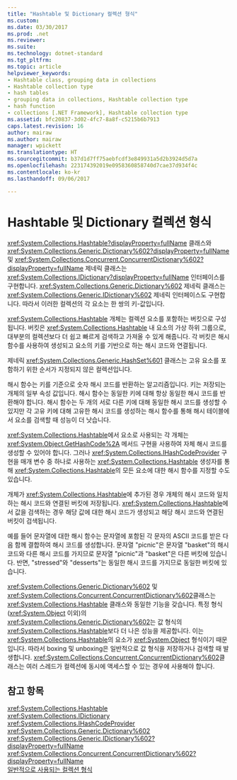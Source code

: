 ```yaml
---
title: "Hashtable 및 Dictionary 컬렉션 형식"
ms.custom: 
ms.date: 03/30/2017
ms.prod: .net
ms.reviewer: 
ms.suite: 
ms.technology: dotnet-standard
ms.tgt_pltfrm: 
ms.topic: article
helpviewer_keywords:
- Hashtable class, grouping data in collections
- Hashtable collection type
- hash tables
- grouping data in collections, Hashtable collection type
- hash function
- collections [.NET Framework], Hashtable collection type
ms.assetid: bfc20837-3d02-4fc7-8a8f-c5215b6b7913
caps.latest.revision: 16
author: mairaw
ms.author: mairaw
manager: wpickett
ms.translationtype: HT
ms.sourcegitcommit: b37d1d7ff75aebfcdf3e849931a5d2b3924d5d7a
ms.openlocfilehash: 223174392019e0958360858740d7cae37d934f4c
ms.contentlocale: ko-kr
ms.lasthandoff: 09/06/2017

---
```

# <a name="hashtable-and-dictionary-collection-types"></a>Hashtable 및 Dictionary 컬렉션 형식
<xref:System.Collections.Hashtable?displayProperty=fullName> 클래스와 <xref:System.Collections.Generic.Dictionary%602?displayProperty=fullName> 및 <xref:System.Collections.Concurrent.ConcurrentDictionary%602?displayProperty=fullName> 제네릭 클래스는 <xref:System.Collections.IDictionary?displayProperty=fullName> 인터페이스를 구현합니다. <xref:System.Collections.Generic.Dictionary%602> 제네릭 클래스는 <xref:System.Collections.Generic.IDictionary%602> 제네릭 인터페이스도 구현합니다. 따라서 이러한 컬렉션의 각 요소는 한 쌍의 키-값입니다.  
  
 <xref:System.Collections.Hashtable> 개체는 컬렉션 요소를 포함하는 버킷으로 구성됩니다. 버킷은 <xref:System.Collections.Hashtable> 내 요소의 가상 하위 그룹으로, 대부분의 컬렉션보다 더 쉽고 빠르게 검색하고 가져올 수 있게 해줍니다. 각 버킷은 해시 함수를 사용하여 생성되고 요소의 키를 기반으로 하는 해시 코드와 연결됩니다.  
  
 제네릭 <xref:System.Collections.Generic.HashSet%601> 클래스는 고유 요소를 포함하기 위한 순서가 지정되지 않은 컬렉션입니다.  
  
 해시 함수는 키를 기준으로 숫자 해시 코드를 반환하는 알고리즘입니다. 키는 저장되는 개체의 일부 속성 값입니다. 해시 함수는 동일한 키에 대해 항상 동일한 해시 코드를 반환해야 합니다. 해시 함수는 두 개의 서로 다른 키에 대해 동일한 해시 코드를 생성할 수 있지만 각 고유 키에 대해 고유한 해시 코드를 생성하는 해시 함수를 통해 해시 테이블에서 요소를 검색할 때 성능이 더 낫습니다.  
  
 <xref:System.Collections.Hashtable>에서 요소로 사용되는 각 개체는 <xref:System.Object.GetHashCode%2A> 메서드 구현을 사용하여 자체 해시 코드를 생성할 수 있어야 합니다. 그러나 <xref:System.Collections.IHashCodeProvider> 구현을 매개 변수 중 하나로 사용하는 <xref:System.Collections.Hashtable> 생성자를 통해 <xref:System.Collections.Hashtable>의 모든 요소에 대한 해시 함수를 지정할 수도 있습니다.  
  
 개체가 <xref:System.Collections.Hashtable>에 추가된 경우 개체의 해시 코드와 일치하는 해시 코드와 연결된 버킷에 저장됩니다. <xref:System.Collections.Hashtable>에서 값을 검색하는 경우 해당 값에 대한 해시 코드가 생성되고 해당 해시 코드와 연결된 버킷이 검색됩니다.  
  
 예를 들어 문자열에 대한 해시 함수는 문자열에 포함된 각 문자의 ASCII 코드를 받은 다음 함께 결합하여 해시 코드를 생성합니다. 문자열 "picnic"은 문자열 "basket"의 해시 코드와 다른 해시 코드를 가지므로 문자열 "picnic"과 "basket"은 다른 버킷에 있습니다. 반면, "stressed"와 "desserts"는 동일한 해시 코드를 가지므로 동일한 버킷에 있습니다.  
  
 <xref:System.Collections.Generic.Dictionary%602> 및 <xref:System.Collections.Concurrent.ConcurrentDictionary%602>클래스는 <xref:System.Collections.Hashtable> 클래스와 동일한 기능을 갖습니다. 특정 형식(<xref:System.Object> 이외)의 <xref:System.Collections.Generic.Dictionary%602>는 값 형식의 <xref:System.Collections.Hashtable>보다 더 나은 성능을 제공합니다. 이는 <xref:System.Collections.Hashtable>의 요소가 <xref:System.Object> 형식이기 때문입니다. 따라서 boxing 및 unboxing은 일반적으로 값 형식을 저장하거나 검색할 때 발생합니다. <xref:System.Collections.Concurrent.ConcurrentDictionary%602>클래스는 여러 스레드가 컬렉션에 동시에 액세스할 수 있는 경우에 사용해야 합니다.  
  
## <a name="see-also"></a>참고 항목  
 <xref:System.Collections.Hashtable>   
 <xref:System.Collections.IDictionary>   
 <xref:System.Collections.IHashCodeProvider>   
 <xref:System.Collections.Generic.Dictionary%602>   
 <xref:System.Collections.Generic.IDictionary%602?displayProperty=fullName>   
 <xref:System.Collections.Concurrent.ConcurrentDictionary%602?displayProperty=fullName>   
 [일반적으로 사용되는 컬렉션 형식](../../../docs/standard/collections/commonly-used-collection-types.md)


